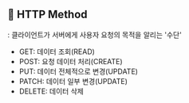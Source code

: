 ## 📖 HTTP Method

: 클라이언트가 서버에게 사용자 요청의 목적을 알리는 '수단'

- GET: 데이터 조회(READ)
- POST: 요청 데이터 처리(CREATE)
- PUT: 데이터 전체적으로 변경(UPDATE)
- PATCH: 데이터 일부 변경(UPDATE)
- DELETE: 데이터 삭제
